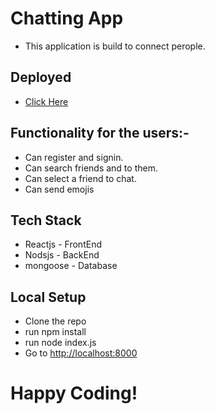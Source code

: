 # Chatting App
* This application is build to connect perople.

## Deployed
* [Click Here](https://baatkre.herokuapp.com/)

## Functionality for the users:-
* Can register and signin.
* Can search friends and to them.
* Can select a friend to chat.
* Can send emojis

## Tech Stack
* Reactjs - FrontEnd
* Nodsjs - BackEnd
* mongoose - Database

## Local Setup
 * Clone the repo
 * run npm install
 * run node index.js
 * Go to [http://localhost:8000](http://localhost:8000)

# Happy Coding!